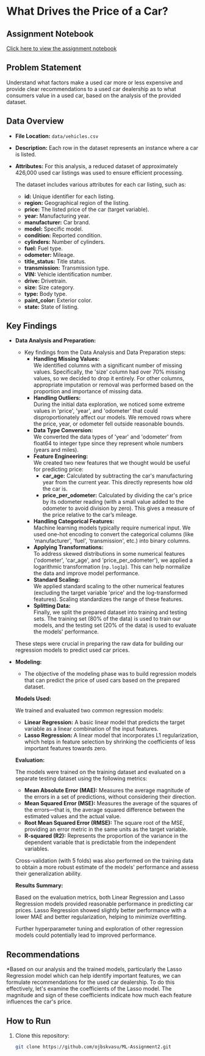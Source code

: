 # What Drives the Price of a Car?

## Assignment Notebook

[Click here to view the assignment notebook](https://github.com/ojbskvasu/ML-Assignment2/blob/main/prompt_II.ipynb)

## Problem Statement

Understand what factors make a used car more or less expensive and provide clear recommendations to a used car dealership as to what consumers value in a used car, based on the analysis of the provided dataset.

## Data Overview

- **File Location:** `data/vehicles.csv`
- **Description:** Each row in the dataset represents an instance where a car is listed.
- **Attributes:** For this analysis, a reduced dataset of approximately 426,000 used car listings was used to ensure efficient processing.

  The dataset includes various attributes for each car listing, such as:

  - **id:** Unique identifier for each listing.
  - **region:** Geographical region of the listing.
  - **price:** The listed price of the car (target variable).
  - **year:** Manufacturing year.
  - **manufacturer:** Car brand.
  - **model:** Specific model.
  - **condition:** Reported condition.
  - **cylinders:** Number of cylinders.
  - **fuel:** Fuel type.
  - **odometer:** Mileage.
  - **title_status:** Title status.
  - **transmission:** Transmission type.
  - **VIN:** Vehicle identification number.
  - **drive:** Drivetrain.
  - **size:** Size category.
  - **type:** Body type.
  - **paint_color:** Exterior color.
  - **state:** State of listing.

## Key Findings

- **Data Analysis and Preparation:**
  - Key findings from the Data Analysis and Data Preparation steps:
    - **Handling Missing Values:**  
      We identified columns with a significant number of missing values. Specifically, the 'size' column had over 70% missing values, so we decided to drop it entirely. For other columns, appropriate imputation or removal was performed based on the proportion and importance of missing data.
    - **Handling Outliers:**  
      During the initial data exploration, we noticed some extreme values in 'price', 'year', and 'odometer' that could disproportionately affect our models. We removed rows where the price, year, or odometer fell outside reasonable bounds.
    - **Data Type Conversion:**  
      We converted the data types of 'year' and 'odometer' from float64 to integer type since they represent whole numbers (years and miles).
    - **Feature Engineering:**  
      We created two new features that we thought would be useful for predicting price:
        - **car_age:** Calculated by subtracting the car's manufacturing year from the current year. This directly represents how old the car is.
        - **price_per_odometer:** Calculated by dividing the car's price by its odometer reading (with a small value added to the odometer to avoid division by zero). This gives a measure of the price relative to the car’s mileage.
    - **Handling Categorical Features:**  
      Machine learning models typically require numerical input. We used one-hot encoding to convert the categorical columns (like 'manufacturer', 'fuel', 'transmission', etc.) into binary columns.
    - **Applying Transformations:**  
      To address skewed distributions in some numerical features ('odometer', 'car_age', and 'price_per_odometer'), we applied a logarithmic transformation (`np.log1p`). This can help normalize the data and improve model performance.
    - **Standard Scaling:**  
      We applied standard scaling to the other numerical features (excluding the target variable 'price' and the log-transformed features). Scaling standardizes the range of these features.
    - **Splitting Data:**  
      Finally, we split the prepared dataset into training and testing sets. The training set (80% of the data) is used to train our models, and the testing set (20% of the data) is used to evaluate the models' performance.

  These steps were crucial in preparing the raw data for building our regression models to predict used car prices.

- **Modeling:**
  - The objective of the modeling phase was to build regression models that can predict the price of used cars based on the prepared dataset.

  **Models Used:**

    We trained and evaluated two common regression models:

    - **Linear Regression:** A basic linear model that predicts the target variable as a linear combination of the input features.
    - **Lasso Regression:** A linear model that incorporates L1 regularization, which helps in feature selection by shrinking the coefficients of less important features towards zero.

  **Evaluation:**

    The models were trained on the training dataset and evaluated on a separate testing dataset using the following metrics:

    - **Mean Absolute Error (MAE):** Measures the average magnitude of the errors in a set of predictions, without considering their direction.
    - **Mean Squared Error (MSE):** Measures the average of the squares of the errors—that is, the average squared difference between the estimated values and the actual value.
    - **Root Mean Squared Error (RMSE):** The square root of the MSE, providing an error metric in the same units as the target variable.
    - **R-squared (R2):** Represents the proportion of the variance in the dependent variable that is predictable from the independent variables.

    Cross-validation (with 5 folds) was also performed on the training data to obtain a more robust estimate of the models' performance and assess their generalization ability.

  **Results Summary:**

    Based on the evaluation metrics, both Linear Regression and Lasso Regression models provided reasonable performance in predicting car prices. Lasso Regression showed slightly better performance with a lower MAE and better regularization, helping to minimize overfitting.

    Further hyperparameter tuning and exploration of other regression models could potentially lead to improved performance.

## Recommendations

*Based on our analysis and the trained models, particularly the Lasso Regression model which can help identify important features, we can formulate recommendations for the used car dealership. To do this effectively, let's examine the coefficients of the Lasso model. The magnitude and sign of these coefficients indicate how much each feature influences the car's price.

## How to Run

1. Clone this repository:

   ```bash
   git clone https://github.com/ojbskvasu/ML-Assignment2.git
   ```
